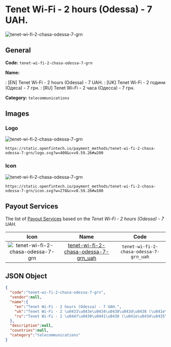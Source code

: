 
# Tenet Wi-Fi - 2 hours (Odessa) - 7 UAH. 
![tenet-wi-fi-2-chasa-odessa-7-grn](https://static.openfintech.io/payment_methods/tenet-wi-fi-2-chasa-odessa-7-grn/logo.svg?w=400&c=v0.59.26#w200)  

## General 
**Code:** `tenet-wi-fi-2-chasa-odessa-7-grn` 
 
**Name:** 
 
:	[EN] Tenet Wi-Fi - 2 hours (Odessa) - 7 UAH. 
:	[UK] Tenet Wi-Fi - 2 години (Одеса) - 7 грн. 
:	[RU] Tenet Wi-Fi - 2 часа (Одесса) - 7 грн. 
 
**Category:** `telecommunications` 
 

## Images 

### Logo 
![tenet-wi-fi-2-chasa-odessa-7-grn](https://static.openfintech.io/payment_methods/tenet-wi-fi-2-chasa-odessa-7-grn/logo.svg?w=400&c=v0.59.26#w200)  

```
https://static.openfintech.io/payment_methods/tenet-wi-fi-2-chasa-odessa-7-grn/logo.svg?w=400&c=v0.59.26#w200
```  

### Icon 
![tenet-wi-fi-2-chasa-odessa-7-grn](https://static.openfintech.io/payment_methods/tenet-wi-fi-2-chasa-odessa-7-grn/icon.svg?w=278&c=v0.59.26#w100)  

```
https://static.openfintech.io/payment_methods/tenet-wi-fi-2-chasa-odessa-7-grn/icon.svg?w=278&c=v0.59.26#w100
```  

## Payout Services 
 
The list of [Payout Services](/payout-services/) based on the _Tenet Wi-Fi - 2 hours (Odessa) - 7 UAH._ 

|Icon|Name|Code| 
|:---:|:---:|:---:| 
|![tenet-wi-fi-2-chasa-odessa-7-grn](https://static.openfintech.io/payout_methods/tenet-wi-fi-2-chasa-odessa-7-grn/icon.png?w=278&c=v0.59.26#w40) |[tenet-wi-fi-2-chasa-odessa-7-grn_uah](/payout-services/tenet-wi-fi-2-chasa-odessa-7-grn_uah/)|`tenet-wi-fi-2-chasa-odessa-7-grn_uah`| 
 

## JSON Object 

```json
{
  "code":"tenet-wi-fi-2-chasa-odessa-7-grn",
  "vendor":null,
  "name":{
    "en":"Tenet Wi-Fi - 2 hours (Odessa) - 7 UAH.",
    "uk":"Tenet Wi-Fi - 2 \u0433\u043e\u0434\u0438\u043d\u0438 (\u041e\u0434\u0435\u0441\u0430) - 7 \u0433\u0440\u043d.",
    "ru":"Tenet Wi-Fi - 2 \u0447\u0430\u0441\u0430 (\u041e\u0434\u0435\u0441\u0441\u0430) - 7 \u0433\u0440\u043d."
  },
  "description":null,
  "countries":null,
  "category":"telecommunications"
}
```  
